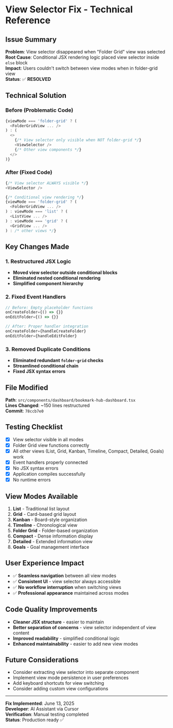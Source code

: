 # View Selector Fix - Technical Reference

## Issue Summary
**Problem**: View selector disappeared when "Folder Grid" view was selected  
**Root Cause**: Conditional JSX rendering logic placed view selector inside `else` block  
**Impact**: Users couldn't switch between view modes when in folder-grid view  
**Status**: ✅ **RESOLVED**

## Technical Solution

### Before (Problematic Code)
```typescript
{viewMode === 'folder-grid' ? (
  <FolderGridView ... />
) : (
  <>
    {/* View selector only visible when NOT folder-grid */}
    <ViewSelector />
    {/* Other view components */}
  </>
)}
```

### After (Fixed Code)
```typescript
{/* View selector ALWAYS visible */}
<ViewSelector />

{/* Conditional view rendering */}
{viewMode === 'folder-grid' ? (
  <FolderGridView ... />
) : viewMode === 'list' ? (
  <ListView ... />
) : viewMode === 'grid' ? (
  <GridView ... />
) : /* other views */}
```

## Key Changes Made

### 1. Restructured JSX Logic
- **Moved view selector outside conditional blocks**
- **Eliminated nested conditional rendering**
- **Simplified component hierarchy**

### 2. Fixed Event Handlers
```typescript
// Before: Empty placeholder functions
onCreateFolder={() => {}}
onEditFolder={() => {}}

// After: Proper handler integration
onCreateFolder={handleCreateFolder}
onEditFolder={handleEditFolder}
```

### 3. Removed Duplicate Conditions
- **Eliminated redundant `folder-grid` checks**
- **Streamlined conditional chain**
- **Fixed JSX syntax errors**

## File Modified
**Path**: `src/components/dashboard/bookmark-hub-dashboard.tsx`  
**Lines Changed**: ~150 lines restructured  
**Commit**: `78ccb7e0`

## Testing Checklist
- [x] View selector visible in all modes
- [x] Folder Grid view functions correctly
- [x] All other views (List, Grid, Kanban, Timeline, Compact, Detailed, Goals) work
- [x] Event handlers properly connected
- [x] No JSX syntax errors
- [x] Application compiles successfully
- [x] No runtime errors

## View Modes Available
1. **List** - Traditional list layout
2. **Grid** - Card-based grid layout
3. **Kanban** - Board-style organization
4. **Timeline** - Chronological view
5. **Folder Grid** - Folder-based organization
6. **Compact** - Dense information display
7. **Detailed** - Extended information view
8. **Goals** - Goal management interface

## User Experience Impact
- ✅ **Seamless navigation** between all view modes
- ✅ **Consistent UI** - view selector always accessible
- ✅ **No workflow interruption** when switching views
- ✅ **Professional appearance** maintained across modes

## Code Quality Improvements
- **Cleaner JSX structure** - easier to maintain
- **Better separation of concerns** - view selector independent of view content
- **Improved readability** - simplified conditional logic
- **Enhanced maintainability** - easier to add new view modes

## Future Considerations
- Consider extracting view selector into separate component
- Implement view mode persistence in user preferences
- Add keyboard shortcuts for view switching
- Consider adding custom view configurations

---
**Fix Implemented**: June 13, 2025  
**Developer**: AI Assistant via Cursor  
**Verification**: Manual testing completed  
**Status**: Production ready ✅
